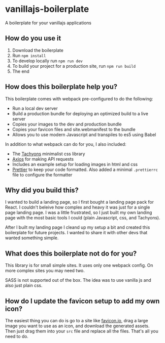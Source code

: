 # vanillajs-boilerplate

A boilerplate for your vanillajs applications

## How do you use it

1. Download the boilerplate
1. Run `npm install`
1. To develop locally run `npm run dev`
1. To build your project for a production site, run `npm run build`
1. The end

## How does this boilerplate help you?

This boilerplate comes with webpack pre-configured to do the following:

-   Run a local dev server
-   Build a production bundle for deploying an optimized build to a live server
-   Copies your images to the dev and production bundle
-   Copies your favicon files and site.webmanifest to the bundle
-   Allows you to use modern Javascript and transpiles to es5 using Babel

In addition to what webpack can do for you, I also included:

-   The [Tachyons](https://tachyons.io/) minimalist css library
-   [Axios](https://github.com/axios/axios) for making API requests
-   Includes an example setup for loading images in html and css
-   [Prettier](https://prettier.io/) to keep your code formatted. Also added a minimal `.prettierrc` file to configure the formatter

## Why did you build this?

I wanted to build a landing page, so I first bought a landing page pack for React. I couldn't beleive how complex and heavy it was just for a single page landing page. I was a little frustrated, so I just built my own landing page with the most basic tools I could (plain Javascript, css, and Tachyons).

After I built my landing page I cleand up my setup a bit and created this boilerplate for future projects. I wanted to share it with other devs that wanted something simple.

## What does this boilerplate not do for you?

This library is for small simple sites. It uses only one webpack config. On more complex sites you may need two.

SASS is not supported out of the box. The idea was to use vanilla js and also just plain css.

## How do I update the favicon setup to add my own icon?

The easiest thing you can do is go to a site like [favicon.io](https://favicon.io/), drag a large image you want to use as an icon, and download the generated assets. Then just drag them into your `src` file and replace all the files. That's all you need to do.
